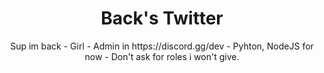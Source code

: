 <div align="center">
  <h1><back href="https://twitter.com/BackFindString_">Back's Twitter</back></h1>
  <p>Sup im back
- Girl
- Admin in https://discord.gg/dev
- Pyhton, NodeJS for now
- Don't ask for roles i won't give.</back> </p>
</div>
